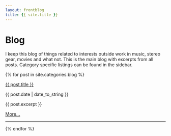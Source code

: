 ```yaml
---
layout: frontblog
title: {{ site.title }}
---
```


# Blog

I keep this blog of things related to interests outside work
in music, stereo gear, movies and what not.  This is the main blog
with excerpts from all posts.  Category specific listings can be found
in the sidebar.

{% for post in site.categories.blog %}

<a href="{{ site.baseurl }}{{ post.url }}">{{ post.title }}</a>

{{ post.date | date_to_string }}

<p>{{ post.excerpt }}</p>

<p><a href="{{ site.baseurl }}{{ post.url }}">More...</a></p>

-----

{% endfor %}
